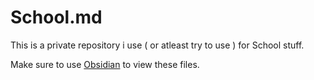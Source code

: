 # School.md

This is a private repository i use ( or atleast try to use ) for School stuff.

Make sure to use [Obsidian](https://obsidian.md/) to view these files.